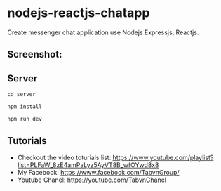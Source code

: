 # nodejs-reactjs-chatapp

Create messenger chat application use Nodejs Expressjs, Reactjs.

## Screenshot:
<ing src="https://agora-file-storage-prod.s3.amazonaws.com/workplace/attachment/311687122044686839?response-content-disposition=inline%3B%20filename%3D%22Screenshot%2520from%2520December%25207%252C%25202017%25203%253A27%2520PM.png%22%3B%20filename%2A%3Dutf-8%27%27Screenshot%2520from%2520December%25207%252C%25202017%25203%253A27%2520PM.png&x-amz-security-token=FQoDYXdzEIn%2F%2F%2F%2F%2F%2F%2F%2F%2F%2FwEaDPTyeh440hVyUOBGWCK3A8eRw18joZcfuNNhVBwpDGTlPg6WI5ChAlsMsYioQgkmTxi01FJ%2FhETflFyngBF8Cr7%2Bonw7ZGU6W0UkJnfvbEN%2BgxZ9FEJ0rnKUV8jF3jxrvv7QjKFxQemH295TsRi69gKqky2EiWKeyp9QwRPDetAznyvjY0%2F4PCZj9Mzh%2BkNo3u7u7YnfapRWWh4m4JcXebwtOaaZuRKgB3S4Kaf7trmN5Lw5QS2kYU5DQmitVPdgbtjNJuJNvNS15IB10dQmCQyGseBS2RJmHqziWjpMXhHz7ahJh6juRKEZkhhg0jWkBheqSXlMAAsA0TiW4BBcNz7eHpSh51UNaxN2p5LlwEDK%2BzAF1%2FpX%2BnJCjKknM8Z%2BLrYbphHphnbUIebNWyCc9%2BTzl570VcueQp1R6f7g8M%2BNBqKZdyWm0MrSQu8y5gPyRVniAAuJr7fUDj40YXGHpIFq%2Bj80CSaLCW8iGNDolHPEBFQw2z0%2B0tQUJk%2FdXXPEcYGdtmOBnJnFF5g6wOeb55TvulbmWRLQ7%2FHm6Ko9wTE8n6HzddYvyb8H7jEBGJgFozxZejnYNOklAMPvDYVmKhRakOnnhzko0Omj0QU%3D&AWSAccessKeyId=ASIAJAJ57LHRVBC5RCRQ&Expires=1512635868&Signature=52URim5SAj0p%2B19YeRr9NNI4TBs%3D" />

## Server

``` 
cd server 
```
```
npm install
```

```
npm run dev
```

## Tutorials
* Checkout the video toturials list: https://www.youtube.com/playlist?list=PLFaW_8zE4amPaLyz5AyVT8B_wfOYwd8x8
* My Facebook: https://www.facebook.com/TabvnGroup/
* Youtube Chanel: https://youtube.com/TabvnChanel

